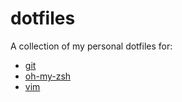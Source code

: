 # dotfiles

A collection of my personal dotfiles for:

- [git](git)
- [oh-my-zsh](oh-my-zsh)
- [vim](vim)
